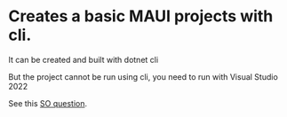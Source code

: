 # Creates a basic MAUI projects with cli. 

It can be created and built with dotnet cli

But the project cannot be run using cli, you need to run with Visual Studio 2022

See this [SO question](https://stackoverflow.com/q/74271977/1977871). 




